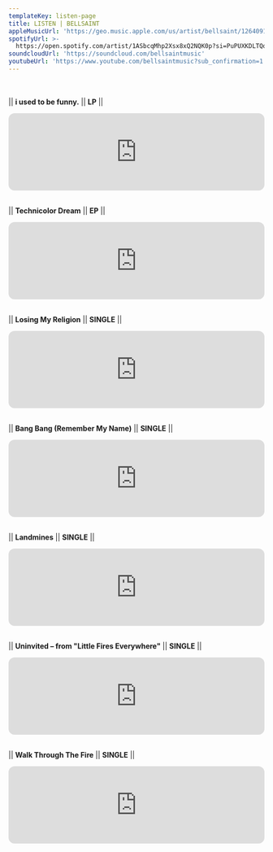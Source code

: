 ```yaml
---
templateKey: listen-page
title: LISTEN | BELLSAINT
appleMusicUrl: 'https://geo.music.apple.com/us/artist/bellsaint/1264091814?mt=1&app=music'
spotifyUrl: >-
  https://open.spotify.com/artist/1ASbcqMhp2Xsx8xQ2NQK0p?si=PuPUXKDLTQq0f-O-cdOt9Q
soundcloudUrl: 'https://soundcloud.com/bellsaintmusic'
youtubeUrl: 'https://www.youtube.com/bellsaintmusic?sub_confirmation=1'
---
```

<br><br>|| <b>i used to be funny.</b> || <b>LP</b> ||<br>

<iframe style="border-radius:12px" src="https://open.spotify.com/embed/album/7da2islBlr2IUA2dJeLyg9?utm_source=generator" width="100%" height="152" frameBorder="0" allowfullscreen="" allow="autoplay; clipboard-write; encrypted-media; fullscreen; picture-in-picture" loading="lazy"></iframe>

<br>|| <b>Technicolor Dream</b> || <b>EP</b> ||<br>

<iframe style="border-radius:12px" src="https://open.spotify.com/embed/album/7BW5FhbUGKkYfbyAPaugtG?utm_source=generator" width="100%" height="152" frameBorder="0" allowfullscreen="" allow="autoplay; clipboard-write; encrypted-media; fullscreen; picture-in-picture" loading="lazy"></iframe>

<br>|| <b>Losing My Religion</b> || <b>SINGLE</b> ||<br>

<iframe style="border-radius:12px" src="https://open.spotify.com/embed/track/5yd5rpfgN97nIDZJmRGcVQ?utm_source=generator" width="100%" height="152" frameBorder="0" allowfullscreen="" allow="autoplay; clipboard-write; encrypted-media; fullscreen; picture-in-picture" loading="lazy"></iframe>

<br>|| <b>Bang Bang (Remember My Name)</b> || <b>SINGLE</b> ||<br>

<iframe style="border-radius:12px" src="https://open.spotify.com/embed/track/7k7W6sFJy1WvPAvpKIB54b?utm_source=generator" width="100%" height="152" frameBorder="0" allowfullscreen="" allow="autoplay; clipboard-write; encrypted-media; fullscreen; picture-in-picture" loading="lazy"></iframe>

<br>|| <b>Landmines</b> || <b>SINGLE</b> ||<br>

<iframe style="border-radius:12px" src="https://open.spotify.com/embed/track/0tSbS5gmEw3X907wOwL9pa?utm_source=generator" width="100%" height="152" frameBorder="0" allowfullscreen="" allow="autoplay; clipboard-write; encrypted-media; fullscreen; picture-in-picture" loading="lazy"></iframe>

<br>|| <b>Uninvited – from "Little Fires Everywhere"</b> || <b>SINGLE</b> ||<br>

<iframe style="border-radius:12px" src="https://open.spotify.com/embed/track/3UzTRBCsgcfhZuhn3jtV9X?utm_source=generator" width="100%" height="152" frameBorder="0" allowfullscreen="" allow="autoplay; clipboard-write; encrypted-media; fullscreen; picture-in-picture" loading="lazy"></iframe>

<br>|| <b>Walk Through The Fire</b> || <b>SINGLE</b> ||<br>

<iframe style="border-radius:12px" src="https://open.spotify.com/embed/track/6ptnGWimsxGvlwURTwW7VA?utm_source=generator" width="100%" height="152" frameBorder="0" allowfullscreen="" allow="autoplay; clipboard-write; encrypted-media; fullscreen; picture-in-picture" loading="lazy"></iframe>
